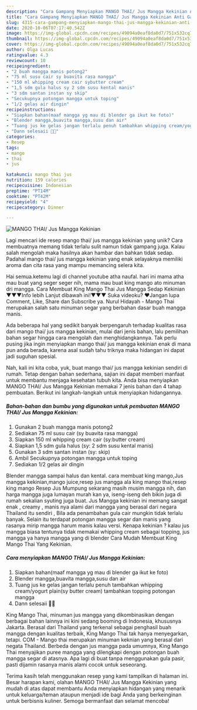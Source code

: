 ```yaml
---
description: "Cara Gampang Menyiapkan MANGO THAI/ Jus Mangga Kekinian Anti Gagal"
title: "Cara Gampang Menyiapkan MANGO THAI/ Jus Mangga Kekinian Anti Gagal"
slug: 4315-cara-gampang-menyiapkan-mango-thai-jus-mangga-kekinian-anti-gagal
date: 2020-10-06T07:17:40.542Z
image: https://img-global.cpcdn.com/recipes/49094a0eaf8da0d7/751x532cq70/mango-thai-jus-mangga-kekinian-foto-resep-utama.jpg
thumbnail: https://img-global.cpcdn.com/recipes/49094a0eaf8da0d7/751x532cq70/mango-thai-jus-mangga-kekinian-foto-resep-utama.jpg
cover: https://img-global.cpcdn.com/recipes/49094a0eaf8da0d7/751x532cq70/mango-thai-jus-mangga-kekinian-foto-resep-utama.jpg
author: Olga Lucas
ratingvalue: 4.3
reviewcount: 10
recipeingredient:
- "2 buah mangga manis potong2"
- "75 ml susu cair sy buavita rasa mangga"
- "150 ml whipping cream cair sybutter cream"
- "1,5 sdm gula halus sy 2 sdm susu kental manis"
- "3 sdm santan instan sy skip"
- "Secukupnya potongan mangga untuk toping"
- "1/2 gelas air dingin"
recipeinstructions:
- "Siapkan bahan(maaf mangga yg mau di blender ga ikut ke foto)"
- "Blender mangga,buavita mangga,susu dan air"
- "Tuang jus ke gelas jangan terlalu penuh tambahkan whipping cream/yogurt plain(sy butter cream) tambahkan topping potongan mangga"
- "Dann selesaii 👏👏"
categories:
- Resep
tags:
- mango
- thai
- jus

katakunci: mango thai jus 
nutrition: 159 calories
recipecuisine: Indonesian
preptime: "PT14M"
cooktime: "PT42M"
recipeyield: "4"
recipecategory: Dinner

---
```



![MANGO THAI/ Jus Mangga Kekinian](https://img-global.cpcdn.com/recipes/49094a0eaf8da0d7/751x532cq70/mango-thai-jus-mangga-kekinian-foto-resep-utama.jpg)

Lagi mencari ide resep mango thai/ jus mangga kekinian yang unik? Cara membuatnya memang tidak terlalu sulit namun tidak gampang juga. Kalau salah mengolah maka hasilnya akan hambar dan bahkan tidak sedap. Padahal mango thai/ jus mangga kekinian yang enak selayaknya memiliki aroma dan cita rasa yang mampu memancing selera kita.

Hai semua.ketemu lagi di channel youtube atha naufal. hari ini mama atha mau buat yang seger seger nih, mama mau buat king mango ato minuman dri mangga. Cara Membuat King Mango Thai Jus Mangga Sedap Kekinian ▼▼▼Info lebih Lanjut dibawah ini!▼▼▼ Suka videoku? ❤Jangan lupa Comment, Like, Share dan Subscribe ya. Nurul Hidayah - Mango Thai merupakan salah satu minuman segar yang berbahan dasar buah mangga manis.

Ada beberapa hal yang sedikit banyak berpengaruh terhadap kualitas rasa dari mango thai/ jus mangga kekinian, mulai dari jenis bahan, lalu pemilihan bahan segar hingga cara mengolah dan menghidangkannya. Tak perlu pusing jika ingin menyiapkan mango thai/ jus mangga kekinian enak di mana pun anda berada, karena asal sudah tahu triknya maka hidangan ini dapat jadi suguhan spesial.


Nah, kali ini kita coba, yuk, buat mango thai/ jus mangga kekinian sendiri di rumah. Tetap dengan bahan sederhana, sajian ini dapat memberi manfaat untuk membantu menjaga kesehatan tubuh kita. Anda bisa menyiapkan MANGO THAI/ Jus Mangga Kekinian memakai 7 jenis bahan dan 4 tahap pembuatan. Berikut ini langkah-langkah untuk menyiapkan hidangannya.

<!--inarticleads1-->

##### Bahan-bahan dan bumbu yang digunakan untuk pembuatan MANGO THAI/ Jus Mangga Kekinian:

1. Gunakan 2 buah mangga manis potong2
1. Sediakan 75 ml susu cair (sy buavita rasa mangga)
1. Siapkan 150 ml whipping cream cair (sy:butter cream)
1. Siapkan 1,5 sdm gula halus (sy: 2 sdm susu kental manis)
1. Gunakan 3 sdm santan instan (sy: skip)
1. Ambil Secukupnya potongan mangga untuk toping
1. Sediakan 1/2 gelas air dingin


Blender mangga sampai halus dan kental. cara membuat king mango,Jus mangga kekinian,mango juice,resep jus mangga ala king mango thai,resep king mango Resep Jus Mumpung sekarang masih musim mangga nih, dan harga mangga juga lumayan murah kan ya, iseng-iseng deh bikin juga di rumah sekalian syuting juga buat. Jus Mangga kekinian ini memang sangat enak , creamy , manis nya alami dari mangga yang berasal dari negara Thailand itu sendiri , Bila ada penambahan gula cair mungkin tidak terlalu banyak. Selain itu terdapat potongan mangga segar dan manis yang rasanya mirip mangga harum manis kalau versi. Kenapa kekinian ? kalau jus mangga biasa tentunya tidak memakai whipping cream sebagai topping, jus mangga ya hanya mangga yang di blender Cara Mudah Membuat King Mango Thai Yang Kekinian. 

<!--inarticleads2-->

##### Cara menyiapkan MANGO THAI/ Jus Mangga Kekinian:

1. Siapkan bahan(maaf mangga yg mau di blender ga ikut ke foto)
1. Blender mangga,buavita mangga,susu dan air
1. Tuang jus ke gelas jangan terlalu penuh tambahkan whipping cream/yogurt plain(sy butter cream) tambahkan topping potongan mangga
1. Dann selesaii 👏👏


King Mango Thai, minuman jus mangga yang dikombinasikan dengan berbagai bahan lainnya ini kini sedang booming di Indonesia, khususnya Jakarta. Berasal dari Thailand yang terkenal sebagai penghasil buah mangga dengan kualitas terbaik, King Mango Thai tak hanya menyegarkan, tetapi. COM - Mango thai merupakan minuman keknian yang berasal dari negata Thailand. Berbeda dengan jus mangga pada umumnya, King Mango Thai menyajikan puree mangga yang dilengkapi dengan potongan buah mangga segar di atasnya. Apa lagi di buat tanpa menggunakan gula pasir, pasti dijamin rasanya manis alami cocok untuk seseorang. 

Terima kasih telah menggunakan resep yang kami tampilkan di halaman ini. Besar harapan kami, olahan MANGO THAI/ Jus Mangga Kekinian yang mudah di atas dapat membantu Anda menyiapkan hidangan yang menarik untuk keluarga/teman ataupun menjadi ide bagi Anda yang berkeinginan untuk berbisnis kuliner. Semoga bermanfaat dan selamat mencoba!
